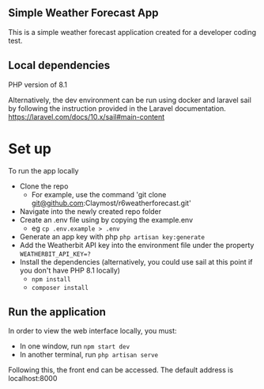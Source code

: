## Simple Weather Forecast App
This is a simple weather forecast application created for a developer coding test.

## Local dependencies
PHP version of 8.1

Alternatively, the dev environment can be run using docker and laravel sail by following the instruction provided in the Laravel documentation. https://laravel.com/docs/10.x/sail#main-content
# Set up
To run the app locally
- Clone the repo 
    - For example, use the command 'git clone git@github.com:Claymost/r6weatherforecast.git'
- Navigate into the newly created repo folder
- Create an .env file using by copying the example.env
    - eg `cp .env.example > .env`
- Generate an app key with php `php artisan key:generate`
- Add the Weatherbit API key into the environment file under the property `WEATHERBIT_API_KEY=?`
- Install the dependencies (alternatively, you could use sail at this point if you don't have PHP 8.1 locally)
    - `npm install`
    - `composer install`


## Run the application

In order to view the web interface locally, you must:

- In one window, run `npm start dev`
- In another terminal, run `php artisan serve`

Following this, the front end can be accessed. The default address is localhost:8000
